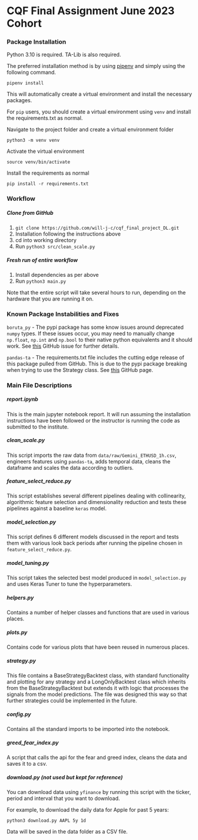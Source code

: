 # CQF Final Assignment June 2023 Cohort

### Package Installation

Python 3.10 is required. TA-Lib is also required.

The preferred installation method is by using [pipenv](https://pipenv.pypa.io/en/latest/) and simply using the following command.

`pipenv install`

This will automatically create a virtual environment and install the necessary packages.

For `pip` users, you should create a virtual environment using `venv` and install the requirements.txt as normal.

Navigate to the project folder and create a virtual environment folder

`python3 -m venv venv`

Activate the virtual environment

`source venv/bin/activate`

Install the requirements as normal

`pip install -r requirements.txt`

### Workflow

##### Clone from GitHub

1. `git clone https://github.com/will-j-c/cqf_final_project_DL.git`
2. Installation following the instructions above
3. cd into working directory
4. Run `python3 src/clean_scale.py`

##### Fresh run of entire workflow

1. Install dependencies as per above
2. Run `python3 main.py`

Note that the entire script will take several hours to run, depending on the hardware that you are running it on.

### Known Package Instabilities and Fixes

`boruta_py` - The pypi package has some know issues around deprecated `numpy` types. If these issues occur, you may need to manually change `np.float`, `np.int` and `np.bool` to their native python equivalents and it should work. See [this](https://github.com/scikit-learn-contrib/boruta_py/issues/122) GitHub issue for further details.

`pandas-ta` - The requirements.txt file includes the cutting edge release of this package pulled from GitHub. This is due to the pypi package breaking when trying to use the Strategy class. See [this](https://github.com/twopirllc/pandas-ta?tab=readme-ov-file#latest-version) GitHub page.

### Main File Descriptions

##### report.ipynb

This is the main jupyter notebook report. It will run assuming the installation instructions have been followed or the instructor is running the code as submitted to the institute.

##### clean_scale.py

This script imports the raw data from `data/raw/Gemini_ETHUSD_1h.csv`, engineers features using `pandas-ta`, adds temporal data, cleans the dataframe and scales the data according to outliers.

##### feature_select_reduce.py

This script establishes several different pipelines dealing with collinearity, algorithmic feature selection and dimensionality reduction and tests these pipelines against a baseline `keras` model.

##### model_selection.py

This script defines 6 different models discussed in the report and tests them with various look back periods after running the pipeline chosen in `feature_select_reduce.py`.

##### model_tuning.py

This script takes the selected best model produced in `model_selection.py` and uses Keras Tuner to tune the hyperparameters. 

##### helpers.py

Contains a number of helper classes and functions that are used in various places.

##### plots.py

Contains code for various plots that have been reused in numerous places.

##### strategy.py

This file contains a BaseStrategyBacktest class, with standard functionality and plotting for any strategy and a LongOnlyBacktest class which inherits from the BaseStrategyBacktest but extends it with logic that processes the signals from the model predictions. The file was designed this way so that further strategies could be implemented in the future.

##### config.py

Contains all the standard imports to be imported into the notebook.

##### greed_fear_index.py

A script that calls the api for the fear and greed index, cleans the data and saves it to a csv.

##### download.py (not used but kept for reference)

You can download data using `yfinance` by running this script with the ticker, period and interval that you want to download.

For example, to download the daily data for Apple for past 5 years:

`python3 download.py AAPL 5y 1d`

Data will be saved in the data folder as a CSV file.